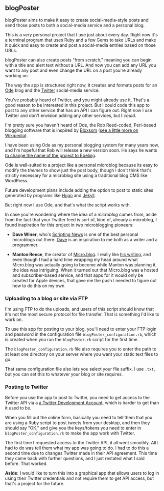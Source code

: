 ## blogPoster

blogPoster aims to make it easy to create social-media-style posts and send those posts to both a social-media service and a personal blog.

This is a *very* personal project that I use just about every day. Right now it's a terminal program that uses Ruby and a few Gems to take URLs and make it quick and easy to create and post a social-media entries based on those URLs.

blogPoster can also create posts "from scratch," meaning you can begin with a title and alert text without a URL. And now you can add any URL you want to any post and even change the URL on a post you're already working on.

The way the app is structured right now, it creates and formats posts for an [Ode](http://ode.io) blog and the [Twitter](http://twitter.com) social-media service.

You've probably heard of Twitter, and you might already use it. That's a good reason to be interested in this project. But I could code this app to post to any other service that has an API I can figure out. Right now I use Twitter and don't envision adding any other services, but I *could*.

I'm pretty sure you haven't heard of Ode, the Rob Reed-coded, Perl-based blogging software that is inspired by [Bloxsom](http://blosxom.sourceforge.net/) ([see a little more on Wikipedia](https://en.wikipedia.org/wiki/Blosxom)).

I have been using Ode as my personal blogging system for many years now, and I'm hopeful that Rob will release a new version soon. He says he wants [to change the name of the project to Ebeling](https://ode.io/news/about_ode/ode-is-becoming-ebeling.html).

Ode is well-suited to a project like a personal microblog because its easy to modify the *themes* to show just the post body, though I don't think that's strictly necessary for a microblog site using a traditional blog CMS like WordPress.

Future development plans include adding the option to post to static sites generated by programs like [Hugo](https://gohugo.io/) and [Jekyll](https://jekyllrb.com/).

But right now I use Ode, and that's what the script works with.

In case you're wondering where the idea of a *microblog* comes from, aside from the fact that your Twitter feed is sort of, kind of, already a microblog, I found inspiration for this project in two microblogging pioneers:

* **Dave Winer**, who's [Scripting News](http://scripting.com) is one of the best personal microblogs out there. [Dave](https://en.wikipedia.org/wiki/Dave_Winer) is an inspiration to me both as a writer and a programmer.

* **Manton Reece**, the creator of [Micro.blog](https://micro.blog). I really like [his writing](https://micro.blog/manton), and even though I had a hard time wrapping my head around what Micro.blog was actually going to become while Manton was planning it, the idea was intriguing. When it turned out that Micro.blog was a hosted and subscriber-based service, and that apps for it would only be created for Apple devices, that gave me the push I needed to figure out how to do this on my own.

### Uploading to a blog or site via FTP

I'm using FTP to do the uploads, and users of this script should know that it's not the most secure protocol for file transfer. That is something I'd like to work on.

To use this app for posting to your blog, you'll need to enter your FTP login and password in the configuration file `blogPoster_configuration.rb`, which is created when you run the `blogPoster.rb` script for the first time.

The `blogPoster_configuration.rb` file also requires you to enter the path to at least one directory on your server where you want your static text files to go.

That same configuration file also lets you select your file suffix. I use `.txt`, but you can set this to whatever your blog or site requires.

### Posting to Twitter

Before you use the app to post to Twitter, you need to get access to the Twitter API via a [a Twitter Development Account](https://developer.twitter.com/en/docs/basics/developer-portal/overview), which is harder to get than it used to be.

When you fill out the online form, basically you need to tell them that you are using a Ruby script to post tweets from your desktop, and then they should say "OK," and give you the keys/tokens you need to enter in `blogPoster_configuration.rb` to make the app work with Twitter.

The first time I requested access to the Twitter API, it all went smoothly. All I had to do was tell them what my app was going to do. I had to do this a second time due to changes Twitter made in their API agreement. This time they came back with further questions, and I just restated what I said before. That worked.

**Aside:** I would like to turn this into a graphical app that allows users to log in using their Twitter credentials and not require them to get API access, but that's a project for the future.

